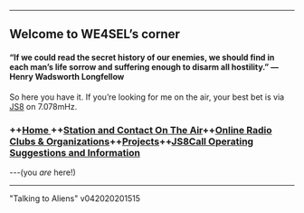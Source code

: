 
----------

## Welcome to WE4SEL’s corner 

#### “If we could read the secret history of our enemies, we should find in each man’s life sorrow and suffering enough to disarm all hostility.” ― Henry Wadsworth Longfellow

So here you have it. If you’re looking for me on the air, your best bet is via  [JS8](http://js8call.com/)  on 7.078mHz.



### ++[Home ](index.md) ++[Station and Contact On The Air](ontheair.md)++[Online Radio Clubs & Organizations](hclubs.md)++[Projects](projects.md)++[JS8Call Operating Suggestions and Information](js8opsuggestions.md)
---(you *are* here!)

---
  "Talking to Aliens"
v042020201515
<!--stackedit_data:
eyJoaXN0b3J5IjpbLTE2ODk0OTQwOTgsLTE2MjIwNDgzNzcsNj
g5NjQwNTEyLC03NzcyNTE4ODAsLTMzNjgyODIwMCwxNTAwMTc4
NjUzLDIwMzM5MTU0LC04MjYyMDg0MzRdfQ==
-->